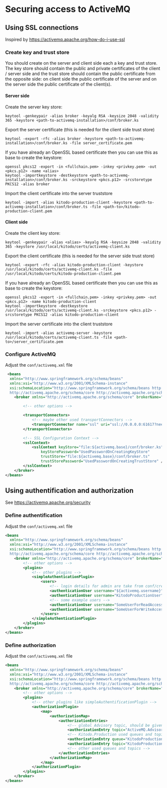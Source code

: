 # Securing access to ActiveMQ

## Using SSL connections

Inspired by https://activemq.apache.org/how-do-i-use-ssl

### Create key and trust store

You should create on the server and client side each a key and trust store. The key store should contain the public and private certificates of the client / server side and the trust store should contain the public certificate from the opposite side: on client side the public certificate of the server and on the server side the public certificate of the client(s).

#### Server side

Create the server key store:
```
keytool -genkeypair -alias broker -keyalg RSA -keysize 2048 -validity 365 -keystore <path-to-activemq-installation>/conf/broker.ks
```

Export the server certificate (this is needed for the client side trust store)
```
keytool -export -rfc -alias broker -keystore <path-to-activemq-installation>/conf/broker.ks -file server_certificate.pem
```

If you have already an OpenSSL based certificate then you can use this as base to create the keystore:
```
openssl pkcs12 -export -in <fullchain.pem> -inkey <privkey.pem> -out <pkcs.p12> -name <alias>
keytool -importkeystore -destkeystore <path-to-activemq-installation>/conf/broker.ks -srckeystore <pkcs.p12> -srcstoretype PKCS12 -alias broker
```

Import the client certificate into the server truststore
```
keytool -import -alias kitodo-production-client -keystore <path-to-activemq-installation>/conf/broker.ts -file <path-to>/kitodo-production-client.pem
```

#### Client side

Create the client key store:
```
keytool -genkeypair -alias <alias> -keyalg RSA -keysize 2048 -validity 365 -keystore /usr/local/kitodo/certs/activemq-client.ks
```

Export the client certificate (this is needed for the server side trust store)
```
keytool -export -rfc -alias kitodo-production-client -keystore /usr/local/kitodo/certs/activemq-client.ks -file /usr/local/kitodo/certs/kitodo-production-client.pem
```

If you have already an OpenSSL based certificate then you can use this as base to create the keystore:
```
openssl pkcs12 -export -in <fullchain.pem> -inkey <privkey.pem> -out <pkcs.p12> -name kitodo-production-client
keytool -importkeystore -destkeystore /usr/local/kitodo/certs/activemq-client.ks -srckeystore <pkcs.p12> -srcstoretype PKCS12 -alias kitodo-production-client
```

Import the server certificate into the client truststore
```
keytool -import -alias activemq-server -keystore /usr/local/kitodo/certs/activemq-client.ts -file <path-to>/server_certificate.pem
```

### Configure ActiveMQ

Adjust the `conf/activemq.xml` file

```xml
 <beans
  xmlns="http://www.springframework.org/schema/beans"
  xmlns:xsi="http://www.w3.org/2001/XMLSchema-instance"
  xsi:schemaLocation="http://www.springframework.org/schema/beans http://www.springframework.org/schema/beans/spring-beans.xsd
  http://activemq.apache.org/schema/core http://activemq.apache.org/schema/core/activemq-core.xsd">
    <broker xmlns="http://activemq.apache.org/schema/core" brokerName="localhost" dataDirectory="${activemq.data}">

        <!-- other options -->

        <transportConnectors>
            <!-- maybe other used transportConnectors -->
            <transportConnector name="ssl" uri="ssl://0.0.0.0:61617?needClientAuth=true&amp;transport.verifyHostName=true&amp;maximumConnections=1000&amp;wireFormat.maxFrameSize=104857600"/>
        </transportConnectors>

        <!-- SSL Configuration Context -->
        <sslContext>
            <sslContext keyStore="file:${activemq.base}/conf/broker.ks"
                keyStorePassword="UsedPasswordOnCreatingKeyStore"
                trustStore="file:${activemq.base}/conf/broker.ts"
                trustStorePassword="UsedPasswordOnCreatingTrustStore" />
        </sslContext>
    </broker>
</beans>
```
## Using authentification and authorization

See https://activemq.apache.org/security

### Define authentification

Adjust the `conf/activemq.xml` file

```xml
<beans
  xmlns="http://www.springframework.org/schema/beans"
  xmlns:xsi="http://www.w3.org/2001/XMLSchema-instance"
  xsi:schemaLocation="http://www.springframework.org/schema/beans http://www.springframework.org/schema/beans/spring-beans.xsd
  http://activemq.apache.org/schema/core http://activemq.apache.org/schema/core/activemq-core.xsd">
    <broker xmlns="http://activemq.apache.org/schema/core" brokerName="localhost" dataDirectory="${activemq.data}">
        <!-- other options -->
        <plugins>
            <!-- other plugins -->
            <simpleAuthenticationPlugin>
                <users>
                    <!-- login details for admin are take from conf/credentials.properties file or should be used from this file -->
                    <authenticationUser username="${activemq.username}" password="${activemq.password}" groups="senders,receivers,admins" />
                    <authenticationUser username="KitodoProductionUser" password="PasswordForUserKitodoProduction" groups="KitodoProductionGroup" />
                    <!-- some example users -->
                    <authenticationUser username="SomeUserForReadAccess" password="ReadAccessPasswort" groups="receivers" />
                    <authenticationUser username="SomeUserForWriteAccess" password="WriteAccessPasswort" groups="senders" />
                </users>
            </simpleAuthenticationPlugin>
        </plugins>
    </broker>
</beans>
```

### Define authorization

Adjust the `conf/activemq.xml` file

```xml
<beans
  xmlns="http://www.springframework.org/schema/beans"
  xmlns:xsi="http://www.w3.org/2001/XMLSchema-instance"
  xsi:schemaLocation="http://www.springframework.org/schema/beans http://www.springframework.org/schema/beans/spring-beans.xsd
  http://activemq.apache.org/schema/core http://activemq.apache.org/schema/core/activemq-core.xsd">
    <broker xmlns="http://activemq.apache.org/schema/core" brokerName="localhost" dataDirectory="${activemq.data}">
        <!-- other options -->
        <plugins>
            <!-- other plugins like simpleAuthentificationPlugin -->
            <authorizationPlugin>
                <map>
                    <authorizationMap>
                        <authorizationEntries>
                            <!-- global Advisory topic, should be given to any user -->
                            <authorizationEntry topic="ActiveMQ.Advisory.>" write="senders,KitodoProductionGroup" read="receivers,KitodoProductionGroup" admin="admins,senders,receivers,KitodoProductionGroup" />
                            <!-- Kitodo.Production used queues and topics -->
                            <authorizationEntry queue="KitodoProduction.FinalizeStep.Queue" write="senders" read="KitodoProductionGroup" admin="admins,KitodoProductionGroup" />
                            <authorizationEntry topic="KitodoProduction.ResultMessages.Topic" write="KitodoProductionGroup" read="receivers" admin="admins,KitodoProductionGroup" />
                            <!-- other used queues and topics -->
                        </authorizationEntries>
                    </authorizationMap>
                </map>
            </authorizationPlugin>
        </plugins>
    </broker>
</beans>
```
